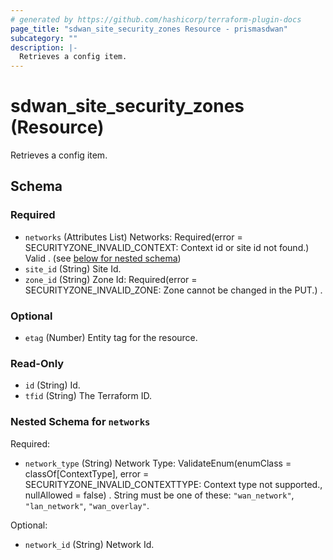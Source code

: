 ```yaml
---
# generated by https://github.com/hashicorp/terraform-plugin-docs
page_title: "sdwan_site_security_zones Resource - prismasdwan"
subcategory: ""
description: |-
  Retrieves a config item.
---
```


# sdwan_site_security_zones (Resource)

Retrieves a config item.



<!-- schema generated by tfplugindocs -->
## Schema

### Required

- `networks` (Attributes List) Networks: Required(error = SECURITYZONE_INVALID_CONTEXT: Context id or site id not found.) Valid . (see [below for nested schema](#nestedatt--networks))
- `site_id` (String) Site Id.
- `zone_id` (String) Zone Id: Required(error = SECURITYZONE_INVALID_ZONE: Zone cannot be changed in the PUT.) .

### Optional

- `etag` (Number) Entity tag for the resource.

### Read-Only

- `id` (String) Id.
- `tfid` (String) The Terraform ID.

<a id="nestedatt--networks"></a>
### Nested Schema for `networks`

Required:

- `network_type` (String) Network Type: ValidateEnum(enumClass = classOf[ContextType], error = SECURITYZONE_INVALID_CONTEXTTYPE: Context type not supported., nullAllowed = false) . String must be one of these: `"wan_network"`, `"lan_network"`, `"wan_overlay"`.

Optional:

- `network_id` (String) Network Id.
